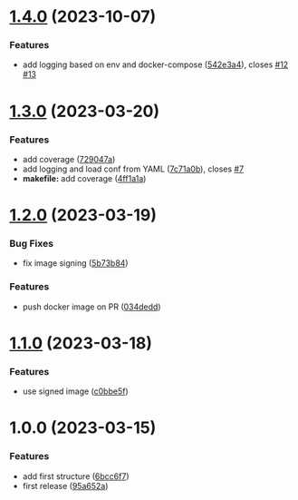 # [1.4.0](https://github.com/thibaultserti/bootstrap-golang/compare/v1.3.0...v1.4.0) (2023-10-07)


### Features

* add logging based on env and docker-compose ([542e3a4](https://github.com/thibaultserti/bootstrap-golang/commit/542e3a412181bd910223af7e1d3e7d500686aa33)), closes [#12](https://github.com/thibaultserti/bootstrap-golang/issues/12) [#13](https://github.com/thibaultserti/bootstrap-golang/issues/13)

# [1.3.0](https://github.com/thibaultserti/bootstrap-golang/compare/v1.2.0...v1.3.0) (2023-03-20)


### Features

* add coverage ([729047a](https://github.com/thibaultserti/bootstrap-golang/commit/729047a4cf0f406a874ed62dc8cd0ff0eb13bda1))
* add logging and load conf from YAML ([7c71a0b](https://github.com/thibaultserti/bootstrap-golang/commit/7c71a0b4c90248b833670c67111194376133751c)), closes [#7](https://github.com/thibaultserti/bootstrap-golang/issues/7)
* **makefile:** add coverage ([4ff1a1a](https://github.com/thibaultserti/bootstrap-golang/commit/4ff1a1a7ada35f39b838532510c757ebf7183d8f))

# [1.2.0](https://github.com/thibaultserti/bootstrap-golang/compare/v1.1.0...v1.2.0) (2023-03-19)


### Bug Fixes

* fix image signing ([5b73b84](https://github.com/thibaultserti/bootstrap-golang/commit/5b73b84dce340136243851d95e3c42f404aa4bc6))


### Features

* push docker image on PR ([034dedd](https://github.com/thibaultserti/bootstrap-golang/commit/034dedd78c2c07c05ffd1d453680ce110ace70cb))

# [1.1.0](https://github.com/thibaultserti/bootstrap-golang/compare/v1.0.0...v1.1.0) (2023-03-18)


### Features

* use signed image ([c0bbe5f](https://github.com/thibaultserti/bootstrap-golang/commit/c0bbe5f643e71bf92aa656d211ab7d3e6433dee3))

# 1.0.0 (2023-03-15)


### Features

* add first structure ([6bcc6f7](https://github.com/thibaultserti/bootstrap-golang/commit/6bcc6f777d0028b4e0e2ee1024273da11f3a42d0))
* first release ([95a652a](https://github.com/thibaultserti/bootstrap-golang/commit/95a652a409ee899ee12007956a43e5f3e94b576a))
